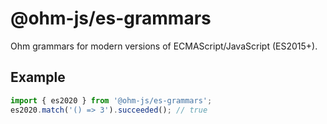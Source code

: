 # @ohm-js/es-grammars

Ohm grammars for modern versions of ECMAScript/JavaScript (ES2015+).

## Example

```js
import { es2020 } from '@ohm-js/es-grammars';
es2020.match('() => 3').succeeded(); // true
```
